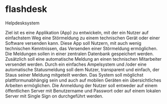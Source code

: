 # flashdesk
Helpdesksystem

Ziel ist es eine Applikation (App) zu entwickeln, mit der ein Nutzer auf einfachstem Weg eine Störmeldung zu einem technischen Gerät oder einer Software versenden kann. Diese App soll Nutzern, mit auch wenig technischen Kenntnissen, das Versenden einer Störmeldung ermöglichen. Die Meldungen sollen in einer zentralen Datenbank gespeichert werden. Zusätzlich soll eine automatische Meldung an einen technischen Mitarbeiter versendet werden. Durch ein einfaches Ampelsystem und /oder eine automatische Statusmeldung soll dem Nutzer, transparent und einfach, der Staus seiner Meldung mitgeteilt werden. Das System soll möglichst plattformunabhängig sein und auch auf mobilen Geräten ein übersichtliches Arbeiten ermöglichen. Die Anmeldung der Nutzer soll entweder auf einem öffentlichen Server mit Benutzername und Passwort oder auf einem lokalen Server mit Single Sign on durchgeführt werden.
